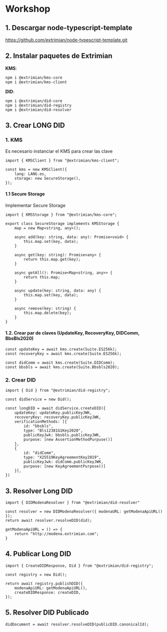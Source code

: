 # Workshop

## 1. Descargar node-typescript-template
https://github.com/extrimian/node-typescript-template.git

## 2. Instalar paquetes de Extrimian
**KMS**: 
```
npm i @extrimian/kms-core
npm i @extrimian/kms-client
```

**DID**:
```
npm i @extrimian/did-core
npm i @extrimian/did-registry
npm i @extrimian/did-resolver
```

## 3. Crear LONG DID

### 1. KMS
Es necesario instanciar el KMS para crear las clave

```
import { KMSClient } from "@extrimian/kms-client";

const kms = new KMSClient({
    lang: LANG.es,
    storage: new SecureStorage(),
});
```

#### 1.1 Secure Storage
Implementar Secure Storage
```
import { KMSStorage } from "@extrimian/kms-core";
```
```
export class SecureStorage implements KMSStorage {
    map = new Map<string, any>();

    async add(key: string, data: any): Promise<void> {
        this.map.set(key, data);
    }

    async get(key: string): Promise<any> {
        return this.map.get(key);
    }

    async getAll(): Promise<Map<string, any>> {
        return this.map;
    }

    async update(key: string, data: any) {
        this.map.set(key, data);
    }

    async remove(key: string) {
        this.map.delete(key);
    }
}
```
#### 1.2. Crear par de claves (UpdateKey, RecoveryKey, DIDComm, BbsBls2020)
```
const updateKey = await kms.create(Suite.ES256k);
const recoveryKey = await kms.create(Suite.ES256k);

const didComm = await kms.create(Suite.DIDComm);
const bbsbls = await kms.create(Suite.Bbsbls2020);
```

### 2. Crear DID
```
import { Did } from "@extrimian/did-registry";
```

```
const didService = new Did();

const longDID = await didService.createDID({
    updateKey: updateKey.publicKeyJWK,
    recoveryKey: recoveryKey.publicKeyJWK,
    verificationMethods: [{
        id: "bbsbls",
        type: "Bls12381G1Key2020",
        publicKeyJwk: bbsbls.publicKeyJWK,
        purpose: [new AssertionMethodPurpuse()]
    },
    {
        id: "didComm",
        type: "X25519KeyAgreementKey2019",
        publicKeyJwk: didComm.publicKeyJWK,
        purpose: [new KeyAgreementPurpose()]
    }],
})
```

## 3. Resolver Long DID
```
import { DIDModenaResolver } from "@extrimian/did-resolver"
```

```
const resolver = new DIDModenaResolver({ modenaURL: getModenaApiURL() });
return await resolver.resolveDID(did);
```

```
getModenaApiURL = () => {
    return "http://modena.extrimian.com";
}
```

## 4. Publicar Long DID
```
import { CreateDIDResponse, Did } from "@extrimian/did-registry";
```

```
const registry = new Did();

return await registry.publishDID({
    modenaApiURL: getModenaApiURL(),
    createDIDResponse: createDID,
});
```

## 5. Resolver DID Publicado

```
didDocument = await resolver.resolveDID(publicDID.canonicalId);
```
